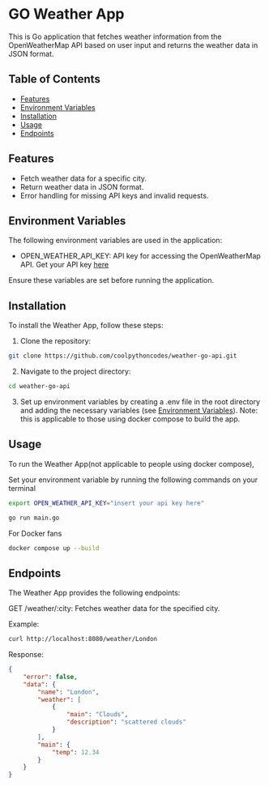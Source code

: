 # GO Weather App

This is Go application that fetches weather information from the OpenWeatherMap API based on user input and returns the weather data in JSON format.

## Table of Contents

- [Features](#features)
- [Environment Variables](#environment-variables)
- [Installation](#installation)
- [Usage](#usage)
- [Endpoints](#endpoints)

## Features

- Fetch weather data for a specific city.
- Return weather data in JSON format.
- Error handling for missing API keys and invalid requests.

## Environment Variables

The following environment variables are used in the application:

- OPEN_WEATHER_API_KEY: API key for accessing the OpenWeatherMap API. Get your API key [here](https://home.openweathermap.org/api_keys)

Ensure these variables are set before running the application.

## Installation

To install the Weather App, follow these steps:

1. Clone the repository:

```bash
git clone https://github.com/coolpythoncodes/weather-go-api.git
```

2. Navigate to the project directory:

```bash
cd weather-go-api
```

3. Set up environment variables by creating a .env file in the root directory and adding the necessary variables (see [Environment Variables](#environment-variables)). Note: this is applicable to those using docker compose to build the app.

## Usage

To run the Weather App(not applicable to people using docker compose),

Set your environment variable by running the following commands on your terminal

```bash
export OPEN_WEATHER_API_KEY="insert your api key here"
```

```bash
go run main.go
```

For Docker fans

```bash
docker compose up --build
```

## Endpoints

The Weather App provides the following endpoints:

GET /weather/:city: Fetches weather data for the specified city.

Example:

```bash
curl http://localhost:8080/weather/London
```

Response:

```json
{
	"error": false,
	"data": {
		"name": "London",
		"weather": [
			{
				"main": "Clouds",
				"description": "scattered clouds"
			}
		],
		"main": {
			"temp": 12.34
		}
	}
}
```
